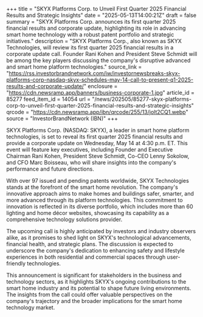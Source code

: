 +++
title = "SKYX Platforms Corp. to Unveil First Quarter 2025 Financial Results and Strategic Insights"
date = "2025-05-13T14:00:21Z"
draft = false
summary = "SKYX Platforms Corp. announces its first quarter 2025 financial results and corporate update, highlighting its role in advancing smart home technology with a robust patent portfolio and strategic initiatives."
description = "SKYX Platforms Corp., also known as SKYX Technologies, will review its first quarter 2025 financial results in a corporate update call. Founder Rani Kohen and President Steve Schmidt will be among the key players discussing the company's disruptive advanced and smart home platform technologies."
source_link = "https://rss.investorbrandnetwork.com/iw/investornewsbreaks-skyx-platforms-corp-nasdaq-skyx-schedules-may-14-call-to-present-q1-2025-results-and-corporate-update/"
enclosure = "https://cdn.newsramp.app/banners/business-corporate-1.jpg"
article_id = 85277
feed_item_id = 14054
url = "/news/202505/85277-skyx-platforms-corp-to-unveil-first-quarter-2025-financial-results-and-strategic-insights"
qrcode = "https://cdn.newsramp.app/ibn/qrcode/255/13/jolt2CQ1.webp"
source = "InvestorBrandNetwork (IBN)"
+++

<p>SKYX Platforms Corp. (NASDAQ: SKYX), a leader in smart home platform technologies, is set to reveal its first quarter 2025 financial results and provide a corporate update on Wednesday, May 14 at 4:30 p.m. ET. This event will feature key executives, including Founder and Executive Chairman Rani Kohen, President Steve Schmidt, Co-CEO Lenny Sokolow, and CFO Marc Boisseau, who will share insights into the company's performance and future directions.</p><p>With over 97 issued and pending patents worldwide, SKYX Technologies stands at the forefront of the smart home revolution. The company's innovative approach aims to make homes and buildings safer, smarter, and more advanced through its platform technologies. This commitment to innovation is reflected in its diverse portfolio, which includes more than 60 lighting and home décor websites, showcasing its capability as a comprehensive technology solutions provider.</p><p>The upcoming call is highly anticipated by investors and industry observers alike, as it promises to shed light on SKYX's technological advancements, financial health, and strategic plans. The discussion is expected to underscore the company's dedication to enhancing safety and lifestyle experiences in both residential and commercial spaces through user-friendly technologies.</p><p>This announcement is significant for stakeholders in the business and technology sectors, as it highlights SKYX's ongoing contributions to the smart home industry and its potential to shape future living environments. The insights from the call could offer valuable perspectives on the company's trajectory and the broader implications for the smart home technology market.</p>